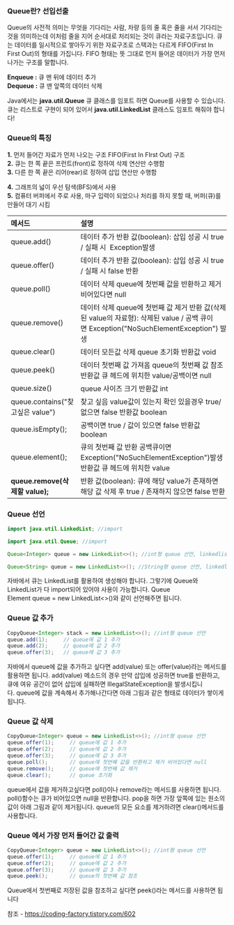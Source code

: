 ### Queue란? 선입선출
Queue의 사전적 의미는 무엇을 기다리는 사람, 차량 등의 줄 혹은 줄을 서서 기다리는 것을 의미하는데 이처럼 줄을 지어 순서대로 처리되는 것이 큐라는 자료구조입니다. 큐는 데이터를 일시적으로 쌓아두기 위한 자료구조로 스택과는 다르게 FIFO(First In First Out)의 형태를 가집니다. FIFO 형태는 뜻 그대로 먼저 들어온 데이터가 가장 먼저 나가는 구조를 말합니다.

**Enqueue :** 큐 맨 뒤에 데이터 추가  
**Dequeue :** 큐 맨 앞쪽의 데이터 삭제


Java에서는 **java.util.Queue** 큐 클래스를 임포트 하면 Queue를 사용할 수 있습니다.  
큐는 리스트로 구현이 되어 있어서 **java.util.LinkedList** 클래스도 임포트 해줘야 합니다!

### Queue의 특징

**1.** 먼저 들어간 자료가 먼저 나오는 구조 FIFO(First In FIrst Out) 구조   
**2.** 큐는 한 쪽 끝은 프런트(front)로 정하여 삭제 연산만 수행함  
**3.** 다른 한 쪽 끝은 리어(rear)로 정하여 삽입 연산만 수행함  

**4.** 그래프의 넓이 우선 탐색(BFS)에서 사용  
**5.** 컴퓨터 버퍼에서 주로 사용, 마구 입력이 되었으나 처리를 하지 못할 때, 버퍼(큐)를 만들어 대기 시킴



| 메서드                           | 설명                                                                                                                                           |
|:-------------------------------- |:---------------------------------------------------------------------------------------------------------------------------------------------- |
| queue.add()                      | 데이터 추가       반환 값(boolean): 삽입 성공 시 true / 실패 시  Exception발생                                                                 |
| queue.offer()                    | 데이터 추가               반환 값(boolean): 삽입 성공 시 true / 실패 시 false 반환                                                             |
| queue.poll()                     | 데이터 삭제    queue에 첫번째 값을 반환하고 제거 비어있다면 null                                                                               |
| queue.remove()                   | 데이터 삭제     queue에 첫번째 값 제거     반환 값(삭제된 value의 자료형): 삭제된 value / 공백 큐이면 Exception("NoSuchElementException") 발생 |
| queue.clear()                    | 데이터 모든값 삭제 queue 초기화    반환값 void                                                                                                 |
| queue.peek()                     | 데이터 첫번째 값 가져옴            queue의 첫번째 값 참조    반환값 큐 헤드에 위치한 value/공백이면 null                                       |
| queue.size()                     | queue 사이즈 크기        반환값 int                                                                                                            |
| queue.contains("찾고싶은 value") | 찾고 싶음 value값이 있는지 확인 있을경우 true/ 없으면 false 반환값 boolean                                                                     |
| queue.isEmpty();                 | 공백이면 true / 값이 있으면 false 반환값 boolean                                                                                               |
| queue.element();                 | 큐의 첫번째 값 반환 공백큐이면 Exception("NoSuchElementException")발생 반환값 큐 헤드에 위치한 value                                           |
| **queue.remove(삭제할 value);**  | 반환 값(boolean): 큐에 해당 value가 존재하면 해당 값 삭제 후 true / 존재하지 않으면 false 반환                                                                                                                                               |

### Queue 선언

```java
import java.util.LinkedList; //import

import java.util.Queue; //import

Queue<Integer> queue = new LinkedList<>(); //int형 queue 선언, linkedlist 이용

Queue<String> queue = new LinkedList<>(); //String형 queue 선언, linkedlist 이용
```

자바에서 큐는 LinkedList를 활용하여 생성해야 합니다. 그렇기에 Queue와 LinkedList가 다 import되어 있어야 사용이 가능합니다. Queue Element queue = new LinkedList<>()와 같이 선언해주면 됩니다.

### Queue 값 추가

```java
CopyQueue<Integer> stack = new LinkedList<>(); //int형 queue 선언
queue.add(1);     // queue에 값 1 추가
queue.add(2);     // queue에 값 2 추가
queue.offer(3);   // queue에 값 3 추가
```

자바에서 queue에 값을 추가하고 싶다면 add(value) 또는 offer(value)라는 메서드를 활용하면 됩니다. add(value) 메소드의 경우 만약 삽입에 성공하면 true를 반환하고, 큐에 여유 공간이 없어 삽입에 실패하면 IllegalStateException을 발생시킵니다. queue에 값을 계속해서 추가해나간다면 아래 그림과 같은 형태로 데이터가 쌓이게 됩니다.


### Queue 값 삭제

```java
CopyQueue<Integer> queue = new LinkedList<>(); //int형 queue 선언
queue.offer(1);     // queue에 값 1 추가
queue.offer(2);     // queue에 값 2 추가
queue.offer(3);     // queue에 값 3 추가
queue.poll();       // queue에 첫번째 값을 반환하고 제거 비어있다면 null
queue.remove();     // queue에 첫번째 값 제거
queue.clear();      // queue 초기화
```

queue에서 값을 제거하고싶다면 poll()이나 remove라는 메서드를 사용하면 됩니다. poll()함수는 큐가 비어있으면 null을 반환합니다. pop을 하면 가장 앞쪽에 있는 원소의 값이 아래 그림과 같이 제거됩니다. queue의 모든 요소를 제거하려면 clear()메서드를 사용합니다.


### Queue 에서 가장 먼저 들어간 값 출력

```java
CopyQueue<Integer> queue = new LinkedList<>(); //int형 queue 선언
queue.offer(1);     // queue에 값 1 추가
queue.offer(2);     // queue에 값 2 추가
queue.offer(3);     // queue에 값 3 추가
queue.peek();       // queue의 첫번째 값 참조
```

Queue에서 첫번째로 저장된 값을 참조하고 싶다면 peek()라는 메서드를 사용하면 됩니다








참조 -   https://coding-factory.tistory.com/602